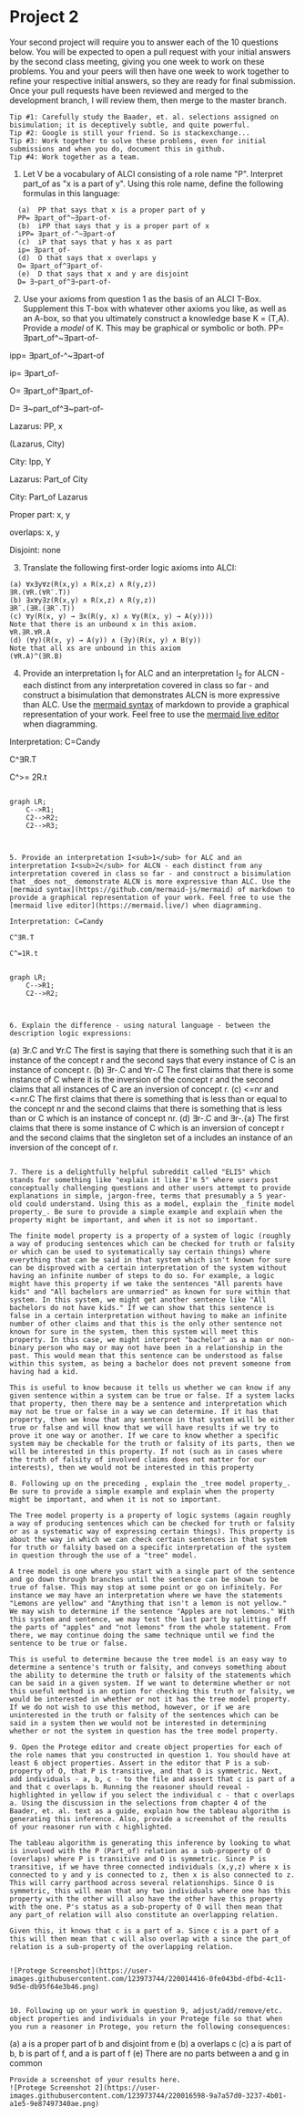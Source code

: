 # Project 2

Your second project will require you to answer each of the 10 questions below.  You will be expected to open a pull request with your initial answers by the second class meeting, giving you one week to work on these problems. You and your peers will then have one week to work together to refine your respective initial answers, so they are ready for final submission. Once your pull requests have been reviewed and merged to the development branch, I will review them, then merge to the master branch. 

```
Tip #1: Carefully study the Baader, et. al. selections assigned on bisimulation; it is deceptively subtle, and quite powerful. 
Tip #2: Google is still your friend. So is stackexchange...
Tip #3: Work together to solve these problems, even for initial submissions and when you do, document this in github. 
Tip #4: Work together as a team. 
```

1. Let V be a vocabulary of ALCI consisting of a role name "P". Interpret part_of as "x is a part of y". Using this role name, define the following formulas in this language:
```
  (a)  PP that says that x is a proper part of y
  PP= ∃part_of^~∃part-of-
  (b)  iPP that says that y is a proper part of x
  iPP= ∃part_of-^~∃part-of
  (c)  iP that says that y has x as part
  ip= ∃part_of-
  (d)  O that says that x overlaps y
  O= ∃part_of^∃part_of-
  (e)  D that says that x and y are disjoint
  D= ∃~part_of^∃~part-of-
```

2. Use your axioms from question 1 as the basis of an ALCI T-Box. Supplement this T-box with whatever other axioms you like, as well as an A-box, so that you ultimately construct a knowledge base K = (T,A). Provide a _model_ of K. This may be graphical or symbolic or both. 
PP= ∃part_of^~∃part-of-

ipp= ∃part_of-^~∃part-of

ip= ∃part_of-

O= ∃part_of^∃part_of-

D= ∃~part_of^∃~part-of-

Lazarus: PP, x

(Lazarus, City)

City: Ipp, Y

Lazarus: Part_of City

City: Part_of Lazarus

Proper part: x, y

overlaps: x, y

Disjoint: none

3. Translate the following first-order logic axioms into ALCI: 
```
(a) ∀x∃y∀z(R(x,y) ∧ R(x,z) ∧ R(y,z))
∃R.(∀R.(∀R¯.T))
(b) ∃x∀y∃z(R(x,y) ∧ R(x,z) ∧ R(y,z))
∃R¯.(∃R.(∃R¯.T))
(c) ∀y(R(x, y) → ∃x(R(y, x) ∧ ∀y(R(x, y) → A(y))))
Note that there is an unbound x in this axiom.
∀R.∃R.∀R.A
(d) (∀y)(R(x, y) → A(y)) ∧ (∃y)(R(x, y) ∧ B(y))
Note that all xs are unbound in this axiom
(∀R.A)^(∃R.B)
```
4. Provide an interpretation I<sub>1</sub> for ALC and an interpretation I<sub>2</sub> for ALCN - each distinct from any interpretation covered in class so far - and construct a bisimulation that demonstrates ALCN is more expressive than ALC. Use the [mermaid syntax](https://github.com/mermaid-js/mermaid) of markdown to provide a graphical representation of your work. Feel free to use the [mermaid live editor](https://mermaid.live/) when diagramming. 

Interpretation: C=Candy

C^∃R.T 

C^>= 2R.t
```
```
```mermaid
graph LR;
    C-->R1;
    C2-->R2;
    C2-->R3;
```
```


5. Provide an interpretation I<sub>1</sub> for ALC and an interpretation I<sub>2</sub> for ALCN - each distinct from any interpretation covered in class so far - and construct a bisimulation that _does not_ demonstrate ALCN is more expressive than ALC. Use the [mermaid syntax](https://github.com/mermaid-js/mermaid) of markdown to provide a graphical representation of your work. Feel free to use the [mermaid live editor](https://mermaid.live/) when diagramming. 

Interpretation: C=Candy

C^∃R.T  

C^=1R.t
```
```
```
```mermaid
graph LR;
    C-->R1;
    C2-->R2;
```
```


6. Explain the difference - using natural language - between the description logic expressions:
  ```
  (a) ∃r.C and ∀r.C
  The first is saying that there is something such that it is an instance of the concept r and the second says that every instance of C is an instance of concept r.
  (b) ∃r-.C and ∀r-.C
  The first claims that there is some instance of C where it is the inversion of the concept r and the second claims that all instances of C are an inversion of concept r.
  (c) <=nr and <=nr.C
  The first claims that there is something that is less than or equal to the concept nr and the second claims that there is something that is less than or C which is an instance of concept nr.
  (d) ∃r-.C and ∃r-.{a} 
  The first claims that there is some instance of C which is an inversion of concept r and the second claims that the singleton set of a includes an instance of an inversion of the concept of r.
```

7. There is a delightfully helpful subreddit called "ELI5" which stands for something like "explain it like I'm 5" where users post conceptually challenging questions and other users attempt to provide explanations in simple, jargon-free, terms that presumably a 5 year-old could understand. Using this as a model, explain the _finite model property_. Be sure to provide a simple example and explain when the property might be important, and when it is not so important. 

The finite model property is a property of a system of logic (roughly a way of producing sentences which can be checked for truth or falsity or which can be used to systematically say certain things) where everything that can be said in that system which isn't known for sure can be disproved with a certain interpretation of the system without having an infinite number of steps to do so. For example, a logic might have this property if we take the sentences "All parents have kids" and "All bachelors are unmarried" as known for sure within that system. In this system, we might get another sentence like "All bachelors do not have kids." If we can show that this sentence is false in a certain interpretation without having to make an infinite number of other claims and that this is the only other sentence not known for sure in the system, then this system will meet this property. In this case, we might interpret "bachelor" as a man or non-binary person who may or may not have been in a relationship in the past. This would mean that this sentence can be understood as false within this system, as being a bachelor does not prevent someone from having had a kid.

This is useful to know because it tells us whether we can know if any given sentence within a system can be true or false. If a system lacks that property, then there may be a sentence and interpretation which may not be true or false in a way we can determine. If it has that property, then we know that any sentence in that system will be either true or false and will know that we will have results if we try to prove it one way or another. If we care to know whether a specific system may be checkable for the truth or falsity of its parts, then we will be interested in this property. If not (such as in cases where the truth of falsity of involved claims does not matter for our interests), then we would not be interested in this property

8. Following up on the preceding , explain the _tree model property_. Be sure to provide a simple example and explain when the property might be important, and when it is not so important. 

The Tree model property is a property of logic systems (again roughly a way of producing sentences which can be checked for truth or falsity or as a systematic way of expressing certain things). This property is about the way in which we can check certain sentences in that system for truth or falsity based on a specific interpretation of the system in question through the use of a "tree" model. 

A tree model is one where you start with a single part of the sentence and go down through branches until the sentence can be shown to be true of false. This may stop at some point or go on infinitely. For instance we may have an interpretation where we have the statements "Lemons are yellow" and "Anything that isn't a lemon is not yellow." We may wish to determine if the sentence "Apples are not lemons." With this system and sentence, we may test the last part by splitting off the parts of "apples" and "not lemons" from the whole statement. From there, we may continue doing the same technique until we find the sentence to be true or false.

This is useful to determine because the tree model is an easy way to determine a sentence's truth or falsity, and conveys something about the ability to determine the truth or falsity of the statements which can be said in a given system. If we want to determine whether or not this useful method is an option for checking this truth or falsity, we would be interested in whether or not it has the tree model property. If we do not wish to use this method, however, or if we are uninterested in the truth or falsity of the sentences which can be said in a system then we would not be interested in determining whether or not the system in question has the tree model property.

9. Open the Protege editor and create object properties for each of the role names that you constructed in question 1. You should have at least 6 object properties. Assert in the editor that P is a sub-property of O, that P is transitive, and that O is symmetric. Next, add individuals - a, b, c - to the file and assert that c is part of a and that c overlaps b. Running the reasoner should reveal - highlighted in yellow if you select the individual c - that c overlaps a. Using the discussion in the selections from chapter 4 of the Baader, et. al. text as a guide, explain how the tableau algorithm is generating this inference. Also, provide a screenshot of the results of your reasoner run with c highlighted. 

The tableau algorithm is generating this inference by looking to what is involved with the P (Part_of) relation as a sub-property of O (overlaps) where P is transitive and O is symmetric. Since P is transitive, if we have three connected individuals (x,y,z) where x is connected to y and y is connected to z, then x is also connected to z. This will carry parthood across several relationships. Since O is symmetric, this will mean that any two individuals where one has this property with the other will also have the other have this property with the one. P's status as a sub-property of O will then mean that any part_of relation will also constitute an overlapping relation. 

Given this, it knows that c is a part of a. Since c is a part of a this will then mean that c will also overlap with a since the part_of relation is a sub-property of the overlapping relation.


![Protege Screenshot](https://user-images.githubusercontent.com/123973744/220014416-0fe043bd-dfbd-4c11-9d5e-db95f64e3b46.png)


10. Following up on your work in question 9, adjust/add/remove/etc. object properties and individuals in your Protege file so that when you run a reasoner in Protege, you return the following consequences: 
```
  (a) a is a proper part of b and disjoint from e
  (b) a overlaps c
  (c) a is part of b, b is part of f, and a is part of f
  (e) There are no parts between a and g in common
```
Provide a screenshot of your results here. 
![Protege Screenshot 2](https://user-images.githubusercontent.com/123973744/220016598-9a7a57d0-3237-4b01-a1e5-9e87497340ae.png)
